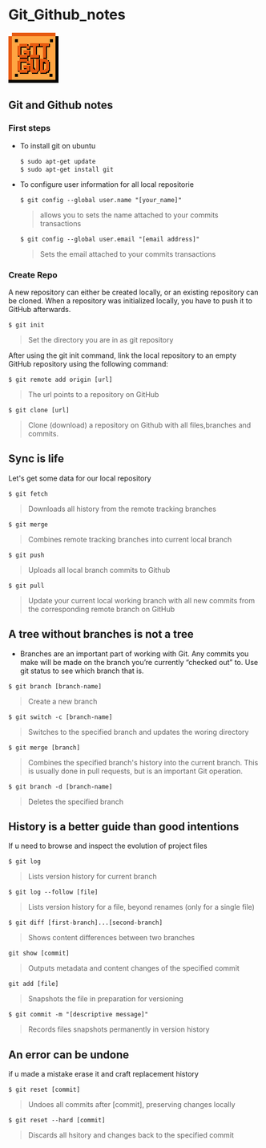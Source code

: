 # Git_Github_notes

 ![logo](f6d.png)

## Git and Github notes

### First steps

- To install git on ubuntu
  ```
  $ sudo apt-get update
  $ sudo apt-get install git 
  ```
- To configure user information for all local repositorie
    ```
    $ git config --global user.name "[your_name]"
    ```

    > allows you to sets the name attached to your commits transactions

    ```
    $ git config --global user.email "[email address]"
    ```

    > Sets the email    attached to your commits transactions

### Create Repo

A new repository can either be created
locally, or an existing repository can be cloned. When a repository was initialized locally, you have to push it to GitHub afterwards.
```
$ git init
```

>Set the directory you are in as git repository


  After using the git init command, link the local repository to an empty GitHub repository using the following command:
  ```
  $ git remote add origin [url]
  ```
  >The url points to a repository on GitHub
```
$ git clone [url]
```
> Clone (download) a repository on Github with all files,branches and commits.

## Sync is life 

Let's get some data for our local repository

```
$ git fetch 
```
>Downloads all history from the remote tracking branches

```
$ git merge
```
>Combines remote tracking branches into current local branch

```
$ git push
```

> Uploads all local branch commits to Github

```
$ git pull
```

> Update your current local working branch with all new commits from the corresponding remote branch on GitHub

## A tree without branches is not a tree

- Branches are an important part of working with Git. Any commits you make will be made on the branch you’re currently “checked out” to. Use git status to see which branch that is.

```
$ git branch [branch-name]
```

>Create a new branch

```
$ git switch -c [branch-name]
```

> Switches to the specified branch and updates the woring directory 

```
$ git merge [branch]
```

> Combines the specified branch's history into the current branch. This is usually done in pull requests, but is an important Git operation.

```
$ git branch -d [branch-name]
```

> Deletes the specified branch

## History is a better guide than good intentions

If u need to browse and inspect the evolution of project files

```
$ git log
```

> Lists version history for current branch

```
$ git log --follow [file]
```

> Lists version history for a file, beyond renames (only for a single file)

```
$ git diff [first-branch]...[second-branch]
```

> Shows content differences between two branches

```
git show [commit]
```

> Outputs metadata and content changes of the specified commit

```
git add [file]
```
> Snapshots the file in preparation for versioning 

```
$ git commit -m "[descriptive message]"
```

> Records files snapshots permanently in version history

## An error can be undone

if u made a mistake erase it and craft replacement history 

```
$ git reset [commit]
```

> Undoes all commits after [commit], preserving changes locally

```
$ git reset --hard [commit]
```

> Discards all hsitory and changes back to the specified commit

